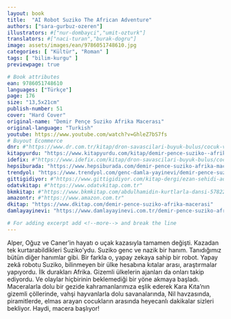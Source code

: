 ```yaml
---
layout: book
title:  "AI Robot Suziko The African Adventure"
authors: ["sara-gurbuz-ozeren"]
illustrators: #["nur-dombayci","umit-ozturk"]
translators: #["naci-turan","burak-dogru"]
image: assets/images/ean/9786051748610.jpg
categories: [ "Kültür", "Roman" ]
tags: [ "bilim-kurgu" ]
previewpage: true

# Book attributes
ean: 9786051748610
languages: ["Türkçe"]
page: 176
size: "13,5x21cm"
publish-number: 51
cover: "Hard Cover"
original-name: "Demir Pençe Suziko Afrika Macerası"
original-language: "Turkish"
youtube: https://www.youtube.com/watch?v=GhleZ7bS7fs
# Buyout Ecommerce
dnr: #"https://www.dr.com.tr/kitap/dron-savascilari-buyuk-bulus/cocuk-ve-genclik/genclik-10-yas/roman-oyku/urunno=0001800073001"
kitapyurdu: "https://www.kitapyurdu.com/kitap/demir-pence-suziko--afrika-macerasi-/518234.html&filter_name=Demir+Pen%C3%A7e+Suziko+Afrika+Maceras%C4%B1"
idefix: #"https://www.idefix.com/kitap/dron-savascilari-buyuk-bulus/cocuk-ve-genclik/genclik-10-yas/roman-oyku/urunno=0001800073001"
hepsiburada: "https://www.hepsiburada.com/demir-pence-suziko-afrika-macerasi-sara-gurbuz-ozeren-p-HBV00000P75K0"
trendyol: "https://www.trendyol.com/genc-damla-yayinevi/demir-pence-suziko-afrika-macerasi-p-32309374"
gittigidiyor: #"https://www.gittigidiyor.com/kitap-dergi/ezan-sehidi-adnan-menderes_pdp_732728793"
odatvkitap: #"https://www.odatvkitap.com.tr"
bkmkitap: #"https://www.bkmkitap.com/abdulhamidin-kurtlarla-dansi-578226"
amazontr: #"https://www.amazon.com.tr"
dkitap: "https://www.dkitap.com/demir-pence-suziko-afrika-macerasi"
damlayayinevi: "https://www.damlayayinevi.com.tr/demir-pence-suziko-afrika-macerasi"

# For adding excerpt add <!--more--> and break the line
---
```

Alper, Oğuz ve Caner’in hayatı o uçak kazasıyla tamamen değişti.
Kazadan tek kurtarabildikleri Suziko’ydu.
Suziko genc ve nazik bir hanım. Tanıdığımız bütün diğer hanımlar
gibi.
Bir farkla o, yapay zekaya sahip bir robot. Yapay zekâ robotu Suziko, bilinmeyen bir ülke hesabına kıtalar arası, araştırmalar yapıyordu.
İlk durakları Afrika. Gizemli ülkelerin ajanları da onları takip ediyordu.
Ve olaylar hiçbirinin beklemediği bir yöne akmaya başladı.
Maceralarla dolu bir gezide kahramanlarımıza eşlik ederek Kara Kıta’nın gizemli çöllerinde, vahşi hayvanlarla dolu savanalarında, Nil havzasında, piramitlerde, elmas arayan cocukların arasında heyecanlı dakikalar sizleri bekliyor.
Haydi, macera başlıyor!
<!--more--> 

